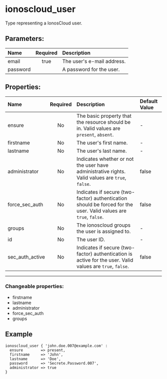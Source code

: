 # ionoscloud_user

Type representing a IonosCloud user.

## Parameters:

| Name | Required | Description |
| :--- | :-: | :--- |
| email | true | The user's e-mail address.   |
| password |  | A password for the user.   |

## Properties:

| Name | Required | Description | Default Value |
| :--- | :-: | :--- | :--- |
| ensure | No | The basic property that the resource should be in.  Valid values are `present`, `absent`.  | - |
| firstname | No | The user's first name.   | - |
| lastname | No | The user's last name.   | - |
| administrator | No | Indicates whether or not the user have administrative rights.  Valid values are `true`, `false`.  | false |
| force_sec_auth | No | Indicates if secure (two-factor) authentication should be forced for the user.  Valid values are `true`, `false`.  | false |
| groups | No | The ionoscloud groups the user is assigned to.   | - |
| id | No | The user ID.   | - |
| sec_auth_active | No | Indicates if secure (two-factor) authentication is active for the user.  Valid values are `true`, `false`.  | false |
***


### Changeable properties:

* firstname
* lastname
* administrator
* force_sec_auth
* groups


## Example

```text
ionoscloud_user { 'john.doe.007@example.com' :
  ensure        => present,
  firstname     => 'John',
  lastname      => 'Doe',
  password      => 'Secrete.Password.007',
  administrator => true
}

```
